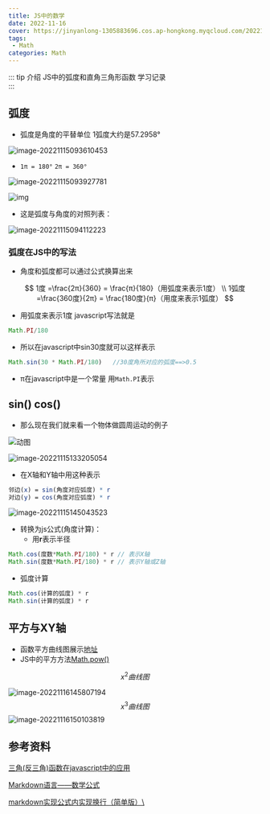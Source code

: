 ```yaml
---
title: JS中的数学
date: 2022-11-16
cover: https://jinyanlong-1305883696.cos.ap-hongkong.myqcloud.com/202211161553905.jpg
tags:
 - Math
categories: Math
---
```


::: tip 介绍
JS中的弧度和直角三角形函数 学习记录<br>
:::

<!-- more -->

## 弧度

* 弧度是角度的平替单位 1弧度大约是57.2958° 

![image-20221115093610453](https://jinyanlong-1305883696.cos.ap-hongkong.myqcloud.com/202211150936528.png)

*  `1π = 180°` `2π = 360°`

![image-20221115093927781](https://jinyanlong-1305883696.cos.ap-hongkong.myqcloud.com/202211150939821.png)

![img](https://jinyanlong-1305883696.cos.ap-hongkong.myqcloud.com/202211151005000.webp)

* 这是弧度与角度的对照列表：

![image-20221115094112223](https://jinyanlong-1305883696.cos.ap-hongkong.myqcloud.com/202211150941248.png)

### 弧度在JS中的写法

* 角度和弧度都可以通过公式换算出来

$$
1度 =\frac{2π}{360} = \frac{π}{180}（用弧度来表示1度） \\
1弧度=\frac{360度}{2π} = \frac{180度}{π}（用度来表示1弧度）
$$

* 用弧度来表示1度 javascript写法就是

```js
Math.PI/180
```

* 所以在javascript中sin30度就可以这样表示

```js
Math.sin(30 * Math.PI/180)   //30度角所对应的弧度==>0.5
```

* π在javascript中是一个常量 用`Math.PI`表示

## sin() cos()

* 那么现在我们就来看一个物体做圆周运动的例子

![动图](https://jinyanlong-1305883696.cos.ap-hongkong.myqcloud.com/202211151021555.gif)

![image-20221115133205054](https://jinyanlong-1305883696.cos.ap-hongkong.myqcloud.com/202211151332097.png)

* 在X轴和Y轴中用这种表示

```mathematica
邻边(x) = sin(角度对应弧度) * r
对边(y) = cos(角度对应弧度) * r
```

![image-20221115145043523](https://jinyanlong-1305883696.cos.ap-hongkong.myqcloud.com/202211151450559.png)

* 转换为js公式(角度计算)：
  * 用**r**表示半径 

```js
Math.cos(度数*Math.PI/180) * r // 表示X轴
Math.sin(度数*Math.PI/180) * r // 表示Y轴或Z轴
```

* 弧度计算

```js
Math.cos(计算的弧度) * r 
Math.sin(计算的弧度) * r 
```

## 平方与XY轴

* 函数平方曲线图展示[地址](https://www.haomeili.net/Math/TuXiang?function=X%5E2&name=X%5E2%E5%87%BD%E6%95%B0%E5%9B%BE%E5%83%8F) 
* JS中的平方方法[Math.pow()](https://developer.mozilla.org/zh-CN/docs/Web/JavaScript/Reference/Global_Objects/Math/pow) 

$$
x^2曲线图
$$



![image-20221116145807194](https://jinyanlong-1305883696.cos.ap-hongkong.myqcloud.com/202211161458238.png)
$$
x^3 曲线图
$$
![image-20221116150103819](https://jinyanlong-1305883696.cos.ap-hongkong.myqcloud.com/202211161501861.png)

## 参考资料

[三角(反三角)函数在javascript中的应用](https://zhuanlan.zhihu.com/p/103033370)

[Markdown语言——数学公式](https://zhuanlan.zhihu.com/p/138532124)

[markdown实现公式内实现换行（简单版）\\](https://blog.csdn.net/xiong_xin/article/details/90671270)
